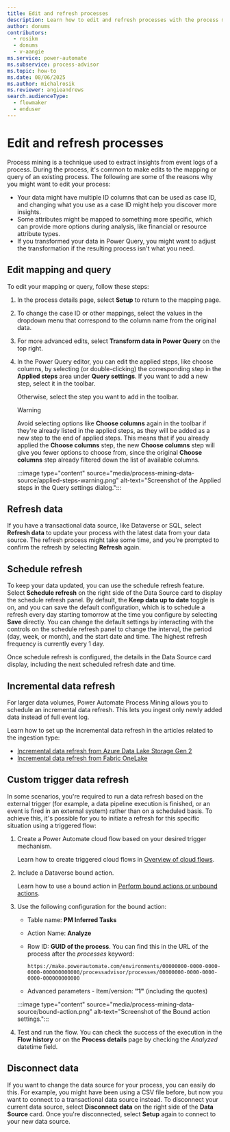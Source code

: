 ```yaml
---
title: Edit and refresh processes
description: Learn how to edit and refresh processes with the process mining capability in Power Automate.
author: donums
contributors:
  - rosikm
  - donums
  - v-aangie  
ms.service: power-automate
ms.subservice: process-advisor
ms.topic: how-to
ms.date: 08/06/2025
ms.author: michalrosik
ms.reviewer: angieandrews
search.audienceType: 
  - flowmaker
  - enduser
---
```


# Edit and refresh processes

Process mining is a technique used to extract insights from event logs of a process. During the process, it's common to make edits to the mapping or query of an existing process. The following are some of the reasons why you might want to edit your process:

- Your data might have multiple ID columns that can be used as case ID, and changing what you use as a case ID might help you discover more insights.
- Some attributes might be mapped to something more specific, which can provide more options during analysis, like financial or resource attribute types.
- If you transformed your data in Power Query, you might want to adjust the transformation if the resulting process isn't what you need.

## Edit mapping and query

To edit your mapping or query, follow these steps:

1. In the process details page, select **Setup** to return to the mapping page.

1. To change the case ID or other mappings, select the values in the dropdown menu that correspond to the column name from the original data.

1. For more advanced edits, select **Transform data in Power Query** on the top right.

1. In the Power Query editor, you can edit the applied steps, like choose columns, by selecting (or double-clicking) the corresponding step in the **Applied steps** area under **Query settings**. If you want to add a new step, select it in the toolbar.  

    Otherwise, select the step you want to add in the toolbar.

   > [!WARNING]
   >
   > Avoid selecting options like **Choose columns** again in the toolbar if they're already listed in the applied steps, as they will be added as a new step to the end of applied steps. This means that if you already applied the **Choose columns** step, the new **Choose columns** step will give you fewer options to choose from, since the original **Choose columns** step already filtered down the list of available columns.

     :::image type="content" source="media/process-mining-data-source/applied-steps-warning.png" alt-text="Screenshot of the Applied steps in the Query settings dialog.":::

## Refresh data

If you have a transactional data source, like Dataverse or SQL, select **Refresh data** to update your process with the latest data from your data source. The refresh process might take some time, and you're prompted to confirm the refresh by selecting **Refresh** again.

## Schedule refresh

To keep your data updated, you can use the schedule refresh feature. Select **Schedule refresh** on the right side of the Data Source card to display the schedule refresh panel. By default, the **Keep data up to date** toggle is on, and you can save the default configuration, which is to schedule a refresh every day starting tomorrow at the time you configure by selecting **Save** directly. You can change the default settings by interacting with the controls on the schedule refresh panel to change the interval, the period (day, week, or month), and the start date and time. The highest refresh frequency is currently every 1 day.

Once schedule refresh is configured, the details in the Data Source card display, including the next scheduled refresh date and time.

## Incremental data refresh

For larger data volumes, Power Automate Process Mining allows you to schedule an incremental data refresh. This lets you ingest only newly added data instead of full event log.

Learn how to set up the incremental data refresh in the articles related to the ingestion type:

- [Incremental data refresh from Azure Data Lake Storage Gen 2](process-mining-byo-azure-data-lake#define-incremental-data-refresh-settings.md)
- [Incremental data refresh from Fabric OneLake](process-mining-files-fabric-onelake#define-incremental-data-refresh-settings.md)

## Custom trigger data refresh

In some scenarios, you're required to run a data refresh based on the external trigger (for example, a data pipeline execution is finished, or an event is fired in an external system) rather than on a scheduled basis. To achieve this, it's possible for you to initiate a refresh for this specific situation using a triggered flow:

1. Create a Power Automate cloud flow based on your desired trigger mechanism.

    Learn how to create triggered cloud flows in [Overview of cloud flows](/power-automate/overview-cloud).

1. Include a Dataverse bound action.

    Learn how to use a bound action in [Perform bound actions or unbound actions](/power-automate/dataverse/bound-unbound).

1. Use the following configuration for the bound action:

    -  Table name: **PM Inferred Tasks**
    -  Action Name: **Analyze**
    -  Row ID: **GUID of the process**. You can find this in the URL of the process after the *processes* keyword:
    
        ```https://make.powerautomate.com/environments/00000000-0000-0000-0000-000000000000/processadvisor/processes/00000000-0000-0000-0000-000000000000```
    
    - Advanced parameters - Item/version: **"1"** (including the quotes)

    :::image type="content" source="media/process-mining-data-source/bound-action.png" alt-text="Screenshot of the Bound action settings.":::

1. Test and run the flow. You can check the success of the execution in the **Flow history** or on the **Process details** page by checking the *Analyzed* datetime field.

## Disconnect data

If you want to change the data source for your process, you can easily do this. For example, you might have been using a CSV file before, but now you want to connect to a transactional data source instead. To disconnect your current data source, select **Disconnect data** on the right side of the **Data Source** card. Once you're disconnected, select **Setup** again to connect to your new data source.
